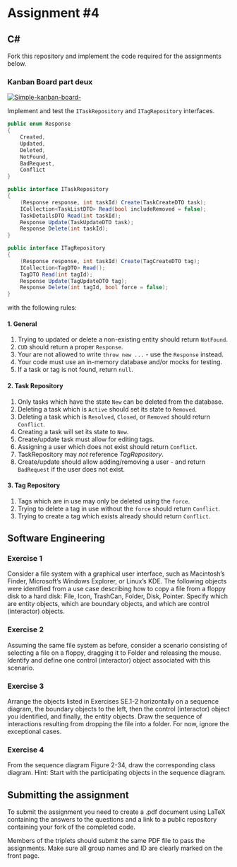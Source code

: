 # Assignment #4

## C&#35;

Fork this repository and implement the code required for the assignments below.

### Kanban Board part deux

[![Simple-kanban-board-](https://upload.wikimedia.org/wikipedia/commons/thumb/d/d3/Simple-kanban-board-.jpg/512px-Simple-kanban-board-.jpg)](https://commons.wikimedia.org/wiki/File:Simple-kanban-board-.jpg "Jeff.lasovski [CC BY-SA 3.0 (https://creativecommons.org/licenses/by-sa/3.0)], via Wikimedia Commons")

Implement and test the `ITaskRepository` and `ITagRepository` interfaces.

```csharp
public enum Response
{
    Created,
    Updated,
    Deleted,
    NotFound,
    BadRequest,
    Conflict
}

public interface ITaskRepository
{
    (Response response, int taskId) Create(TaskCreateDTO task);
    ICollection<TaskListDTO> Read(bool includeRemoved = false);
    TaskDetailsDTO Read(int taskId);
    Response Update(TaskUpdateDTO task);
    Response Delete(int taskId);
}

public interface ITagRepository
{
    (Response response, int taskId) Create(TagCreateDTO tag);
    ICollection<TagDTO> Read();
    TagDTO Read(int tagId);
    Response Update(TagUpdateDTO tag);
    Response Delete(int tagId, bool force = false);
}
```

with the following rules:

#### 1. General

1. Trying to updated or delete a non-existing entity should return `NotFound`.
1. `CUD` should return a proper `Response`.
1. Your are not allowed to write `throw new ...` - use the `Response` instead.
1. Your code must use an in-memory database and/or mocks for testing.
1. If a task or tag is not found, return `null`.

#### 2. Task Repository

1. Only tasks which have the state `New` can be deleted from the database.
1. Deleting a task which is `Active` should set its state to `Removed`.
1. Deleting a task which is `Resolved`, `Closed`, or `Removed` should return `Conflict`.
1. Creating a task will set its state to `New`.
1. Create/update task must allow for editing tags.
1. Assigning a user which does not exist should return `Conflict`.
1. TaskRepository may *not* reference *TagRepository*.
1. Create/update should allow adding/removing a user - and return `BadRequest` if the user does not exist.

#### 3. Tag Repository

1. Tags which are in use may only be deleted using the `force`.
1. Trying to delete a tag in use without the `force` should return `Conflict`.
1. Trying to create a tag which exists already should return `Conflict`.

## Software Engineering

### Exercise 1

Consider a file system with a graphical user interface, such as Macintosh’s Finder, Microsoft’s Windows Explorer, or Linux’s KDE. The following objects were identified from a use case describing how to copy a file from a floppy disk to a hard disk: File, Icon, TrashCan, Folder, Disk, Pointer. Specify which are entity objects, which are boundary objects, and which are control (interactor) objects.

### Exercise 2

Assuming the same file system as before, consider a scenario consisting of selecting a file on a floppy, dragging it to Folder and releasing the mouse. Identify and define one control (interactor) object associated with this scenario.

### Exercise 3

Arrange the objects listed in Exercises SE.1-2 horizontally on a sequence diagram, the boundary objects to the left, then the control (interactor) object you identified, and finally, the entity objects. Draw the sequence of interactions resulting from dropping the file into a folder. For now, ignore the exceptional cases.

### Exercise 4

From the sequence diagram Figure 2-34, draw the corresponding class diagram. Hint: Start with the participating objects in the sequence diagram.



## Submitting the assignment

To submit the assignment you need to create a .pdf document using LaTeX containing the answers to the questions and a link to a public repository containing your fork of the completed code.

Members of the triplets should submit the same PDF file to pass the assignments. Make sure all group names and ID are clearly marked on the front page.
